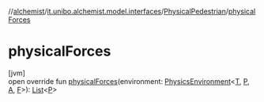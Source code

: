 //[alchemist](../../../index.md)/[it.unibo.alchemist.model.interfaces](../index.md)/[PhysicalPedestrian](index.md)/[physicalForces](physical-forces.md)

# physicalForces

[jvm]\
open override fun [physicalForces](physical-forces.md)(environment: [PhysicsEnvironment](../../it.unibo.alchemist.model.interfaces.environments/-physics-environment/index.md)<[T](index.md), [P](index.md), [A](index.md), [F](index.md)>): [List](https://kotlinlang.org/api/latest/jvm/stdlib/kotlin.collections/-list/index.html)<[P](index.md)>
